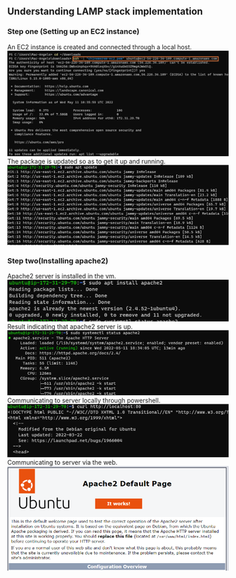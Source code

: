 ## Understanding LAMP stack implementation
### Step one (Setting up an EC2 instance) 
An EC2 instance is created and connected through a local host. ![ec2 instance](./img/1%20connecting%20to%20ec2.png)
The package is updated so as to get it up and running. ![udating package](./img/2%20updating%20package.png)
### Step two(Installing apache2)
Apache2 server is installed in the vm.![installing apache2](./img/3%20install%20apache2.png)
Result indicating that apache2 server is up.![apache2 server up](./img/4%20apache2%20server%20up.png)
Communicating to server locally through powershell.![connecting to server locally](./img/5%20connecting%20to%20server%20locally.png)
Communicating to server via the web.![connecting to server via web](./img/6%20connecting%20to%20server%20via%20web.png)

